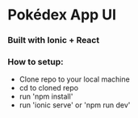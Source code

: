 # Pokédex App UI

### Built with Ionic + React

### How to setup:

- Clone repo to your local machine
- cd to cloned repo
- run 'npm install'
- run 'ionic serve' or 'npm run dev'
